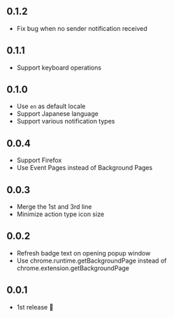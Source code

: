## 0.1.2
- Fix bug when no sender notification received

## 0.1.1
- Support keyboard operations

## 0.1.0
- Use `en` as default locale
- Support Japanese language
- Support various notification types

## 0.0.4
- Support Firefox
- Use Event Pages instead of Background Pages

## 0.0.3
- Merge the 1st and 3rd line
- Minimize action type icon size

## 0.0.2
- Refresh badge text on opening popup window
- Use chrome.runtime.getBackgroundPage instead of chrome.extension.getBackgroundPage

## 0.0.1
- 1st release :tada:
